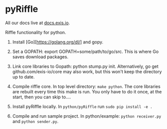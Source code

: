 # pyRiffle

All our docs live at [docs.exis.io](http://docs.exis.io). 

Riffle functionality for python. 

1. Install [Go][https://golang.org/dl/] and gopy. 

2. Set a GOPATH: export GOPATH=some/path/to/go/src. This is where Go saves download packages.

3. Link core libraries to Gopath: python stump.py init. Alternatively, go get github.com/exis-io/core may also work, but this won't keep the directory up to date.

4. Compile riffle core. In top level directory: `make python`. The core libraries are rebuilt every time this make is run. You only have to do it once, at the start, then you can skip to....

5. Install pyRiffle locally. In `python/pyRiffle` run `sudo pip install -e .`

6. Compile and run sample project. In python/example: `python receiver.py` and `python sender.py`.
